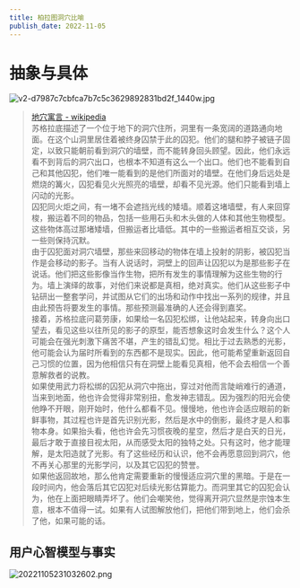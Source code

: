 ```yaml
---
title: 柏拉图洞穴比喻
publish_date: 2022-11-05
---
```


# 抽象与具体

![v2-d7987c7cbfca7b7c5c3629892831bd2f_1440w.jpg](https://tva1.sinaimg.cn/mw690/007mygikgy1h7unfj61ogj30u00go76j.jpg)

> [地穴寓言 - wikipedia](https://zh.m.wikipedia.org/zh-hans/%E5%9C%B0%E7%A9%B4%E5%AF%93%E8%A8%80)\
> 苏格拉底描述了一个位于地下的洞穴住所，洞里有一条宽阔的道路通向地面。在这个山洞里居住着被终身囚禁于此的囚犯。他们的腿和脖子被链子固定，以致只能朝前看到洞穴的墙壁，而不能转身回头顾望。因此，他们永远看不到背后的洞穴出口，也根本不知道有这么一个出口。他们也不能看到自己和其他囚犯，他们唯一能看到的是他们所面对的墙壁。在他们身后远处是燃烧的篝火，囚犯看见火光照亮的墙壁，却看不见光源。他们只能看到墙上闪动的光影。\
> 囚犯同火炬之间，有一堵不会遮挡光线的矮墙。顺着这堵墙壁，有人来回穿梭，搬运着不同的物品，包括一些用石头和木头做的人体和其他生物模型。这些物体高过那堵矮墙，但搬运者比墙低。其中的一些搬运者相互交谈，另一些则保持沉默。\
> 由于囚犯面对洞穴墙壁，那些来回移动的物体在墙上投射的阴影，被囚犯当作是会移动的影子。当有人说话时，洞壁上的回声让囚犯以为是那些影子在说话。他们把这些影像当作生物，把所有发生的事情理解为这些生物的行为。墙上演绎的故事，对他们来说都是真相，绝对真实。他们从这些影子中钻研出一整套学问，并试图从它们的出场和动作中找出一系列的规律，并且由此预告将要发生的事情。那些预测最准确的人还会得到嘉奖。\
> 接着，苏格拉底问葛劳康，如果给一名囚犯松绑，让他站起来，转身向出口望去，看见这些以往所见的影子的原型，能否想象这时会发生什么？这个人可能会在强光刺激下痛苦不堪，产生的错乱幻觉。相比于过去熟悉的光影，他可能会认为届时所看到的东西都不是现实。因此，他可能希望重新返回自己习惯的位置，因为他相信只有在洞壁上能看见真相，他不会去相信一个善意解救者的说教。\
> 如果使用武力将松绑的囚犯从洞穴中拖出，穿过对他而言陡峭难行的通道，当来到地面，他也许会觉得非常别扭，愈发神志错乱。因为强烈的阳光会使他睁不开眼，刚开始时，他什么都看不见。慢慢地，他也许会适应眼前的新鲜事物，其过程也许是首先识别光影，然后是水中的倒影，最终才是人和事物本身。如果抬头看，他也许会先习惯夜晚的星空，然后才是白天的日光，最后才敢于直接目视太阳，从而感受太阳的独特之处。只有这时，他才能理解，是太阳造就了光影。有了这些经历和认识，他不会再愿意回到洞穴，他不再关心那里的光影学问，以及其它囚犯的赞誉。\
> 如果他返回故地，那么他肯定需要重新的慢慢适应洞穴里的黑暗。于是在一段时间内，他会落后其它囚犯对后续光影估算能力。而洞里其它的囚犯会认为，他在上面把眼睛弄坏了。他们会嘲笑他，觉得离开洞穴显然是宗蚀本生意，根本不值得一试。如果有人试图解放他们，把他们带到地上，他们会杀了他，如果可能的话。

## 用户心智模型与事实

![20221105231032602.png](https://tva1.sinaimg.cn/mw690/007mygikgy1h7unmf4aj7j30rn0fqah0.jpg)